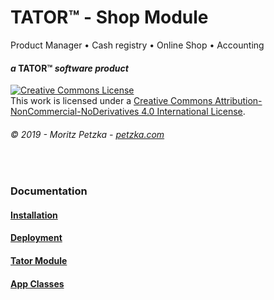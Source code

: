# TATOR&trade; - Shop Module 
Product Manager • Cash registry • Online Shop • Accounting

#### *a* TATOR&trade; *software product*
<a rel="license" href="http://creativecommons.org/licenses/by-nc-nd/4.0/"><img alt="Creative Commons License" style="border-width:0" src="https://i.creativecommons.org/l/by-nc-nd/4.0/88x31.png" /></a><br />This work is licensed under a <a rel="license" href="http://creativecommons.org/licenses/by-nc-nd/4.0/">Creative Commons Attribution-NonCommercial-NoDerivatives 4.0 International License</a>.
###### *© 2019 - Moritz Petzka - [petzka.com](https://petzka.com/)*

<br>

### Documentation
#### [Installation](https://github.com/jodermo/tator/tree/master/documentation/installation.md)
#### [Deployment](https://github.com/jodermo/tator/tree/master/documentation/deployment.md)
#### [Tator Module](https://github.com/jodermo/tator/tree/master/documentation/tator-module.md)
#### [App Classes](https://github.com/jodermo/tator/tree/master/documentation/app-classes.md)

